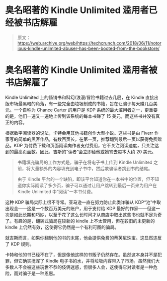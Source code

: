 # 臭名昭著的 Kindle Unlimited 滥用者已经被书店解雇

> 原文：<https://web.archive.org/web/https://techcrunch.com/2018/06/11/notorious-kindle-unlimited-abuser-has-been-booted-from-the-bookstore/>

# 臭名昭著的 Kindle Unlimited 滥用者被书店解雇了

Kindle Unlimited 上的畅销书和科幻/浪漫/冒险书籍过去几层，在 Kindle 直接出版市场最黑暗的角落，有一些完全由垃圾制成的书籍，旨在让骗子每天赚几百美元。一个自称为 Chance Carter 的用户是 KDP 系统的最大滥用者之一，更重要的是，他们一遍又一遍地上传到该系统的每本书赚了 15 美元，而这些书并没有真正的内容。

根据数字阅读器的说法，卡特会用其他书籍创作大型小说。这些书是由 Fiverr 作家写的简单的黑客作品，有数百页长，在第一页，推荐翻到最后一页以获得免费赠品。KDP 为付费下载和页面阅读向作者支付费用，它不关注阅读速度，只关注达到的最高页面数。因此，吉斯的“读者”会立即给他或她寄去每本大约 20 美元。

> 书籍填充骗局的工作方式是，骗子在将电子书上传到 Kindle Unlimited 之前，将大量额外的内容填充到电子书中，然后欺骗读者跳到书的结尾。
> 
> 由于 Kindle 平台的一个缺陷，即该平台知道你在一本书中的位置，但不知道你实际阅读了多少页，骗子可以通过让用户跳转到最后一页来为用户在 Kindle Unlimited 中“阅读”一本书付费。

这种 KDP 骗局实际上很不寻常。亚马逊一直在努力防止此类诈骗从 KDP“池”中取出现金——这是一个数百万美元的账户，用于支付给 KDP 最好的作家——但这一次是如此长期和巧妙，以至于花了这么长时间才从商店中取出这些书也就不足为奇了。有趣的是，翻转式骗局在较新的 kindle 上不太管用，但在较旧的未更新的 kindle 上仍然有效，这使得它仍然是一个有利可图的骗局。

就吉斯而言，如果你翻到他的书的末尾，他会提供免费的蒂芙尼珠宝。这显然违反了 KDP 规则。

卡特和他的书已经不在了，但是像他这样的书贩子仍然存在。虽然这本身并不是犯罪，但它确实搅浑了 Kindle 电子书的水，并将垃圾内容带入了市场。虽然我们大多数人不会被这些玩世不恭的伎俩迷惑，但很多人会，这使得它对读者是一种危险，而对骗子是一种恩惠。